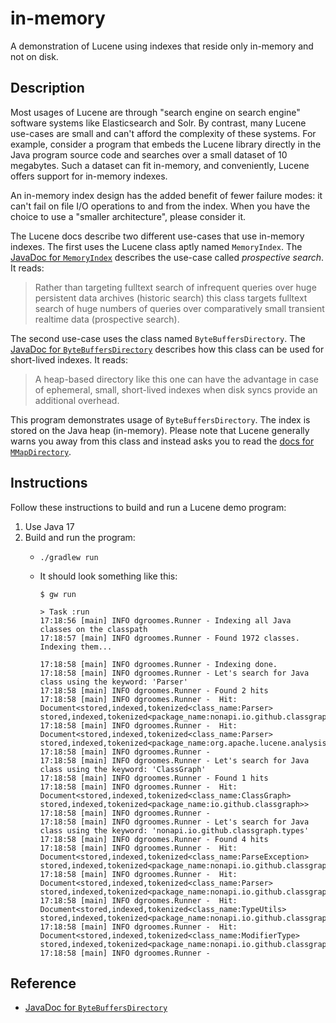 # in-memory

A demonstration of Lucene using indexes that reside only in-memory and not on disk.


## Description

Most usages of Lucene are through "search engine on search engine" software systems like Elasticsearch and Solr. By contrast,
many Lucene use-cases are small and can't afford the complexity of these systems. For example, consider a program that
embeds the Lucene library directly in the Java program source code and searches over a small dataset of 10 megabytes.
Such a dataset can fit in-memory, and conveniently, Lucene offers support for in-memory indexes.

An in-memory index design has the added benefit of fewer failure modes: it can't fail on file I/O operations to and from
the index. When you have the choice to use a "smaller architecture", please consider it. 

The Lucene docs describe two different use-cases that use in-memory indexes. The first uses the Lucene class aptly named
`MemoryIndex`. The  [JavaDoc for `MemoryIndex`](https://lucene.apache.org/core/9_2_0/memory/org/apache/lucene/index/memory/MemoryIndex.html)
describes the use-case called *prospective search*. It reads:

> Rather than targeting fulltext search of infrequent queries over huge persistent data archives (historic search) this
> class targets fulltext search of huge numbers of queries over comparatively small transient realtime data (prospective search).

The second use-case uses the class named `ByteBuffersDirectory`. The [JavaDoc for `ByteBuffersDirectory`](https://lucene.apache.org/core/9_2_0/core/org/apache/lucene/store/ByteBuffersDirectory.html)
describes how this class can be used for short-lived indexes. It reads:

> A heap-based directory like this one can have the advantage in case of ephemeral, small, short-lived indexes when disk
> syncs provide an additional overhead.

This program demonstrates usage of `ByteBuffersDirectory`. The index is stored on the Java heap (in-memory). Please
note that Lucene generally warns you away from this class and instead asks you to read the [docs for `MMapDirectory`](https://lucene.apache.org/core/9_2_0/core/org/apache/lucene/store/MMapDirectory.html).


## Instructions

Follow these instructions to build and run a Lucene demo program:

1. Use Java 17
2. Build and run the program:
   * ```shell
     ./gradlew run
     ```
   * It should look something like this:
     ```text
     $ gw run
     
     > Task :run
     17:18:56 [main] INFO dgroomes.Runner - Indexing all Java classes on the classpath
     17:18:57 [main] INFO dgroomes.Runner - Found 1972 classes. Indexing them...
     
     17:18:58 [main] INFO dgroomes.Runner - Indexing done.
     17:18:58 [main] INFO dgroomes.Runner - Let's search for Java class using the keyword: 'Parser'
     17:18:58 [main] INFO dgroomes.Runner - Found 2 hits
     17:18:58 [main] INFO dgroomes.Runner -  Hit: Document<stored,indexed,tokenized<class_name:Parser> stored,indexed,tokenized<package_name:nonapi.io.github.classgraph.types>>
     17:18:58 [main] INFO dgroomes.Runner -  Hit: Document<stored,indexed,tokenized<class_name:Parser> stored,indexed,tokenized<package_name:org.apache.lucene.analysis.synonym>>
     17:18:58 [main] INFO dgroomes.Runner -
     17:18:58 [main] INFO dgroomes.Runner - Let's search for Java class using the keyword: 'ClassGraph'
     17:18:58 [main] INFO dgroomes.Runner - Found 1 hits
     17:18:58 [main] INFO dgroomes.Runner -  Hit: Document<stored,indexed,tokenized<class_name:ClassGraph> stored,indexed,tokenized<package_name:io.github.classgraph>>
     17:18:58 [main] INFO dgroomes.Runner -
     17:18:58 [main] INFO dgroomes.Runner - Let's search for Java class using the keyword: 'nonapi.io.github.classgraph.types'
     17:18:58 [main] INFO dgroomes.Runner - Found 4 hits
     17:18:58 [main] INFO dgroomes.Runner -  Hit: Document<stored,indexed,tokenized<class_name:ParseException> stored,indexed,tokenized<package_name:nonapi.io.github.classgraph.types>>
     17:18:58 [main] INFO dgroomes.Runner -  Hit: Document<stored,indexed,tokenized<class_name:Parser> stored,indexed,tokenized<package_name:nonapi.io.github.classgraph.types>>
     17:18:58 [main] INFO dgroomes.Runner -  Hit: Document<stored,indexed,tokenized<class_name:TypeUtils> stored,indexed,tokenized<package_name:nonapi.io.github.classgraph.types>>
     17:18:58 [main] INFO dgroomes.Runner -  Hit: Document<stored,indexed,tokenized<class_name:ModifierType> stored,indexed,tokenized<package_name:nonapi.io.github.classgraph.types>>
     17:18:58 [main] INFO dgroomes.Runner -
     ```


## Reference

* [JavaDoc for `ByteBuffersDirectory`](https://lucene.apache.org/core/9_2_0/core/org/apache/lucene/store/ByteBuffersDirectory.html)
